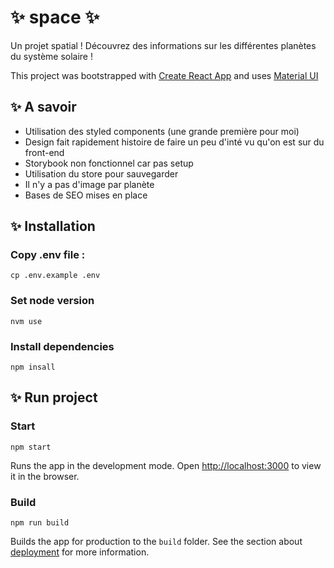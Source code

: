 # ✨ space ✨

Un projet spatial ! Découvrez des informations sur les différentes planètes du système solaire ! 

This project was bootstrapped with [Create React App](https://github.com/facebook/create-react-app) and uses [Material UI](https://material-ui.com/)

## ✨ A savoir
- Utilisation des styled components (une grande première pour moi)
- Design fait rapidement histoire de faire un peu d'inté vu qu'on est sur du front-end
- Storybook non fonctionnel car pas setup
- Utilisation du store pour sauvegarder
- Il n'y a pas d'image par planète
- Bases de SEO mises en place

## ✨ Installation

### Copy .env file :

```
cp .env.example .env
```

### Set node version

```
nvm use
```

### Install dependencies

```
npm insall
```

## ✨ Run project

### Start

`npm start`

Runs the app in the development mode.
Open [http://localhost:3000](http://localhost:3000) to view it in the browser.

### Build

`npm run build`

Builds the app for production to the `build` folder.
See the section about [deployment](https://facebook.github.io/create-react-app/docs/deployment) for more information.
 